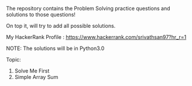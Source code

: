 The repository contains the Problem Solving practice questions and solutions to those questions!

On top it, will try to add all possible solutions.

My HackerRank Profile : https://www.hackerrank.com/srivathsan97?hr_r=1

NOTE: The solutions will be in Python3.0

Topic:
1. Solve Me First
2. Simple Array Sum
